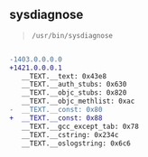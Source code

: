 ## sysdiagnose

> `/usr/bin/sysdiagnose`

```diff

-1403.0.0.0.0
+1421.0.0.0.1
   __TEXT.__text: 0x43e8
   __TEXT.__auth_stubs: 0x630
   __TEXT.__objc_stubs: 0x820
   __TEXT.__objc_methlist: 0xac
-  __TEXT.__const: 0x80
+  __TEXT.__const: 0x88
   __TEXT.__gcc_except_tab: 0x78
   __TEXT.__cstring: 0x234c
   __TEXT.__oslogstring: 0x6c6

```

